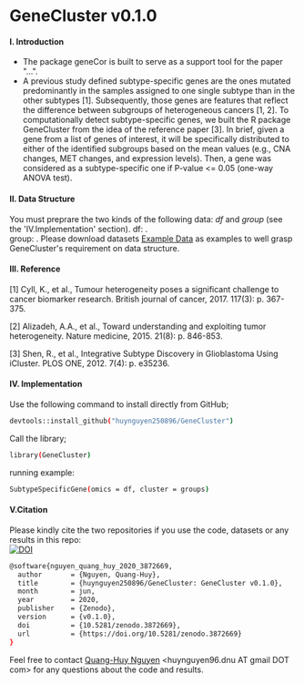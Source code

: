 # GeneCluster v0.1.0
#### I. Introduction
- The package geneCor is built to serve as a support tool for the paper "...".
- A previous study defined subtype-specific genes are the ones mutated predominantly in the samples assigned to one single subtype than in the other subtypes [1]. Subsequently, those genes are features that reflect the difference between subgroups of heterogeneous cancers [1, 2]. To computationally detect subtype-specific genes, we built the R package GeneCluster from the idea of the reference paper [3]. In brief, given a gene from a list of genes of interest, it will be specifically distributed to either of the identified subgroups based on the mean values (e.g., CNA changes, MET changes, and expression levels). Then, a gene was considered as a subtype-specific one if P-value <= 0.05 (one-way ANOVA test).

#### II. Data Structure
You must preprare the two kinds of the following data: *df* and *group* (see the 'IV.Implementation' section). 
df: . </br> 
group:  . 
Please download datasets [Example Data](https://github.com/huynguyen250896/GeneCluster/tree/master/Example%20Data) as examples to well grasp GeneCluster's requirement on data structure. </br>

#### III. Reference
[1] Cyll, K., et al., Tumour heterogeneity poses a significant challenge to cancer biomarker research. British journal of cancer, 2017. 117(3): p. 367-375.

[2] Alizadeh, A.A., et al., Toward understanding and exploiting tumor heterogeneity. Nature medicine, 2015. 21(8): p. 846-853.

[3] Shen, R., et al., Integrative Subtype Discovery in Glioblastoma Using iCluster. PLOS ONE, 2012. 7(4): p. e35236.

#### IV. Implementation
Use the following command to install directly from GitHub;
```sh
devtools::install_github("huynguyen250896/GeneCluster")
```
Call the library;
```sh
library(GeneCluster)
```
running example:
```sh
SubtypeSpecificGene(omics = df, cluster = groups)
```

#### V.Citation 
Please kindly cite the two repositories if you use the code, datasets or any results in this repo: </br>
[![DOI](https://zenodo.org/badge/DOI/10.5281/zenodo.3872669.svg)](https://doi.org/10.5281/zenodo.3872669)
```sh
@software{nguyen_quang_huy_2020_3872669,
  author       = {Nguyen, Quang-Huy},
  title        = {huynguyen250896/GeneCluster: GeneCluster v0.1.0},
  month        = jun,
  year         = 2020,
  publisher    = {Zenodo},
  version      = {v0.1.0},
  doi          = {10.5281/zenodo.3872669},
  url          = {https://doi.org/10.5281/zenodo.3872669}
}
```
Feel free to contact [Quang-Huy Nguyen](https://github.com/huynguyen250896) <huynguyen96.dnu AT gmail DOT com> for any questions about the code and results.

